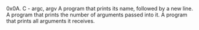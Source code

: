 0x0A. C - argc, argv
A program that prints its name, followed by a new line.
A program that prints the number of arguments passed into it.
A program that prints all arguments it receives.
